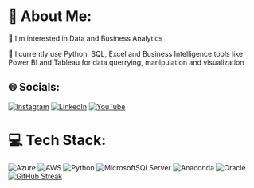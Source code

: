 # 💫 About Me:
👀 I'm interested in Data and Business Analytics

🌱 I currently use Python, SQL, Excel and Business Intelligence tools like Power BI and Tableau for data querrying, manipulation and visualization


## 🌐 Socials:
[![Instagram](https://img.shields.io/badge/Instagram-%23E4405F.svg?logo=Instagram&logoColor=white)](https://instagram.com/rajkumarr1977) [![LinkedIn](https://img.shields.io/badge/LinkedIn-%230077B5.svg?logo=linkedin&logoColor=white)](https://linkedin.com/in/rajkumarrama) [![YouTube](https://img.shields.io/badge/YouTube-%23FF0000.svg?logo=YouTube&logoColor=white)](https://youtube.com/@RajKumar-qt9um) 

# 💻 Tech Stack:
![Azure](https://img.shields.io/badge/azure-%230072C6.svg?style=plastic&logo=azure-devops&logoColor=white) ![AWS](https://img.shields.io/badge/AWS-%23FF9900.svg?style=plastic&logo=amazon-aws&logoColor=white) ![Python](https://img.shields.io/badge/python-3670A0?style=plastic&logo=python&logoColor=ffdd54) ![MicrosoftSQLServer](https://img.shields.io/badge/Microsoft%20SQL%20Sever-CC2927?style=plastic&logo=microsoft%20sql%20server&logoColor=white) ![Anaconda](https://img.shields.io/badge/Anaconda-%2344A833.svg?style=plastic&logo=anaconda&logoColor=white) ![Oracle](https://img.shields.io/badge/Oracle-F80000?style=plastic&logo=oracle&logoColor=white)
[![GitHub Streak](https://streak-stats.demolab.com/?user=rajkumarr1977)](https://git.io/streak-stats)



